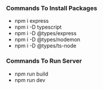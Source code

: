 
### Commands To Install Packages
* npm i express
* npm i -D typescript
* npm i -D @types/express
* npm i -D @types/nodemon
* npm i -D @types/ts-node


### Commands To Run Server
* npm run build
* npm run dev